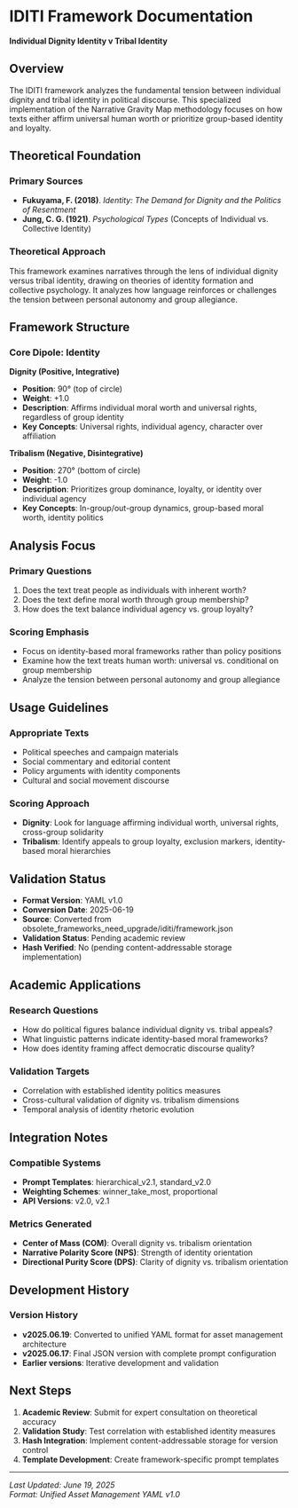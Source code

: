 # IDITI Framework Documentation

**Individual Dignity Identity v Tribal Identity**

## Overview

The IDITI framework analyzes the fundamental tension between individual dignity and tribal identity in political discourse. This specialized implementation of the Narrative Gravity Map methodology focuses on how texts either affirm universal human worth or prioritize group-based identity and loyalty.

## Theoretical Foundation

### Primary Sources
- **Fukuyama, F. (2018)**. *Identity: The Demand for Dignity and the Politics of Resentment*
- **Jung, C. G. (1921)**. *Psychological Types* (Concepts of Individual vs. Collective Identity)

### Theoretical Approach
This framework examines narratives through the lens of individual dignity versus tribal identity, drawing on theories of identity formation and collective psychology. It analyzes how language reinforces or challenges the tension between personal autonomy and group allegiance.

## Framework Structure

### Core Dipole: Identity

**Dignity (Positive, Integrative)**
- **Position**: 90° (top of circle)
- **Weight**: +1.0
- **Description**: Affirms individual moral worth and universal rights, regardless of group identity
- **Key Concepts**: Universal rights, individual agency, character over affiliation

**Tribalism (Negative, Disintegrative)**  
- **Position**: 270° (bottom of circle)
- **Weight**: -1.0
- **Description**: Prioritizes group dominance, loyalty, or identity over individual agency
- **Key Concepts**: In-group/out-group dynamics, group-based moral worth, identity politics

## Analysis Focus

### Primary Questions
1. Does the text treat people as individuals with inherent worth?
2. Does the text define moral worth through group membership?
3. How does the text balance individual agency vs. group loyalty?

### Scoring Emphasis
- Focus on identity-based moral frameworks rather than policy positions
- Examine how the text treats human worth: universal vs. conditional on group membership
- Analyze the tension between personal autonomy and group allegiance

## Usage Guidelines

### Appropriate Texts
- Political speeches and campaign materials
- Social commentary and editorial content
- Policy arguments with identity components
- Cultural and social movement discourse

### Scoring Approach
- **Dignity**: Look for language affirming individual worth, universal rights, cross-group solidarity
- **Tribalism**: Identify appeals to group loyalty, exclusion markers, identity-based moral hierarchies

## Validation Status

- **Format Version**: YAML v1.0
- **Conversion Date**: 2025-06-19
- **Source**: Converted from obsolete_frameworks_need_upgrade/iditi/framework.json
- **Validation Status**: Pending academic review
- **Hash Verified**: No (pending content-addressable storage implementation)

## Academic Applications

### Research Questions
- How do political figures balance individual dignity vs. tribal appeals?
- What linguistic patterns indicate identity-based moral frameworks?
- How does identity framing affect democratic discourse quality?

### Validation Targets
- Correlation with established identity politics measures
- Cross-cultural validation of dignity vs. tribalism dimensions
- Temporal analysis of identity rhetoric evolution

## Integration Notes

### Compatible Systems
- **Prompt Templates**: hierarchical_v2.1, standard_v2.0
- **Weighting Schemes**: winner_take_most, proportional
- **API Versions**: v2.0, v2.1

### Metrics Generated
- **Center of Mass (COM)**: Overall dignity vs. tribalism orientation
- **Narrative Polarity Score (NPS)**: Strength of identity orientation
- **Directional Purity Score (DPS)**: Clarity of dignity vs. tribalism orientation

## Development History

### Version History
- **v2025.06.19**: Converted to unified YAML format for asset management architecture
- **v2025.06.17**: Final JSON version with complete prompt configuration
- **Earlier versions**: Iterative development and validation

## Next Steps

1. **Academic Review**: Submit for expert consultation on theoretical accuracy
2. **Validation Study**: Test correlation with established identity measures
3. **Hash Integration**: Implement content-addressable storage for version control
4. **Template Development**: Create framework-specific prompt templates

---

*Last Updated: June 19, 2025*  
*Format: Unified Asset Management YAML v1.0* 